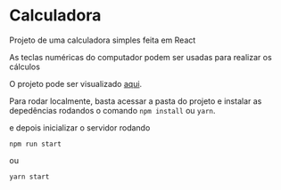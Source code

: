 # Calculadora

Projeto de uma calculadora simples feita em React

As teclas numéricas do computador podem ser usadas para realizar os cálculos

O projeto pode ser visualizado [aqui](http://calculadora-react.surge.sh/).

Para rodar localmente, basta acessar a pasta do projeto e instalar as depedências rodandos o comando `npm install` ou `yarn`.

e depois inicializar o servidor rodando
```
npm run start
```
ou
```
yarn start
```
